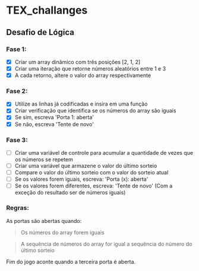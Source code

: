 # TEX_challanges

## Desafio de Lógica

### Fase 1:

- [X] Criar um array dinâmico com três posições [2, 1, 2]
- [X] Criar uma iteração que retorne números aleatórios entre 1 e 3
- [X] A cada retorno, altere o valor do array respectivamente

### Fase 2:

- [X] Utilize as linhas já codificadas e insira em uma função
- [X] Criar verificação que identifica se os números do array são iguais
- [X] Se sim, escreva 'Porta 1: aberta'
- [X] Se não, escreva 'Tente de novo'

### Fase 3:

- [ ] Criar uma variável de controle para acumular a quantidade de vezes que os números se repetem
- [ ] Criar uma variável que armazene o valor do último sorteio
- [ ] Compare o valor do último sorteio com o valor do sorteio atual
- [ ] Se os valores forem iguais, escreva: 'Porta (x): aberta'
- [ ] Se os valores forem diferentes, escreva: 'Tente de novo' (Com a exceção do resultado ser de números iguais)

### Regras:

As portas são abertas quando:

> Os números do array forem iguais

> A sequência de números do array for igual a sequência do número do último sorteio

Fim do jogo aconte quando a terceira porta é aberta.
